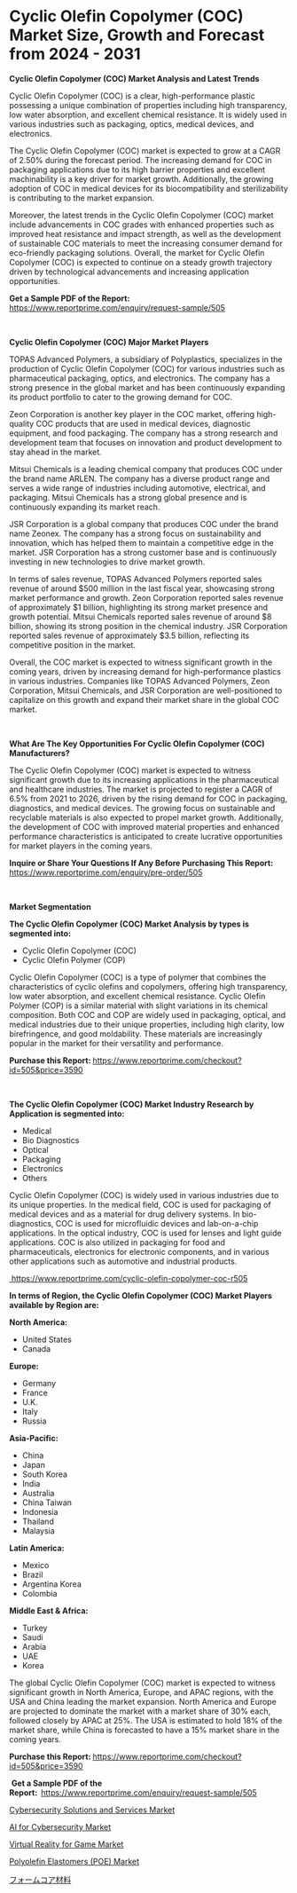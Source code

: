 <p><h1>Cyclic Olefin Copolymer (COC) Market Size, Growth and Forecast from 2024 - 2031</h1></p><p><strong>Cyclic Olefin Copolymer (COC) Market Analysis and Latest Trends</strong></p>
<p><p>Cyclic Olefin Copolymer (COC) is a clear, high-performance plastic possessing a unique combination of properties including high transparency, low water absorption, and excellent chemical resistance. It is widely used in various industries such as packaging, optics, medical devices, and electronics.</p><p>The Cyclic Olefin Copolymer (COC) market is expected to grow at a CAGR of 2.50% during the forecast period. The increasing demand for COC in packaging applications due to its high barrier properties and excellent machinability is a key driver for market growth. Additionally, the growing adoption of COC in medical devices for its biocompatibility and sterilizability is contributing to the market expansion.</p><p>Moreover, the latest trends in the Cyclic Olefin Copolymer (COC) market include advancements in COC grades with enhanced properties such as improved heat resistance and impact strength, as well as the development of sustainable COC materials to meet the increasing consumer demand for eco-friendly packaging solutions. Overall, the market for Cyclic Olefin Copolymer (COC) is expected to continue on a steady growth trajectory driven by technological advancements and increasing application opportunities.</p></p>
<p><strong>Get a Sample PDF of the Report:&nbsp;</strong> <a href="https://www.reportprime.com/enquiry/request-sample/505">https://www.reportprime.com/enquiry/request-sample/505</a></p>
<p>&nbsp;</p>
<p><strong>Cyclic Olefin Copolymer (COC) Major Market Players</strong></p>
<p><p>TOPAS Advanced Polymers, a subsidiary of Polyplastics, specializes in the production of Cyclic Olefin Copolymer (COC) for various industries such as pharmaceutical packaging, optics, and electronics. The company has a strong presence in the global market and has been continuously expanding its product portfolio to cater to the growing demand for COC.</p><p>Zeon Corporation is another key player in the COC market, offering high-quality COC products that are used in medical devices, diagnostic equipment, and food packaging. The company has a strong research and development team that focuses on innovation and product development to stay ahead in the market.</p><p>Mitsui Chemicals is a leading chemical company that produces COC under the brand name ARLEN. The company has a diverse product range and serves a wide range of industries including automotive, electrical, and packaging. Mitsui Chemicals has a strong global presence and is continuously expanding its market reach.</p><p>JSR Corporation is a global company that produces COC under the brand name Zeonex. The company has a strong focus on sustainability and innovation, which has helped them to maintain a competitive edge in the market. JSR Corporation has a strong customer base and is continuously investing in new technologies to drive market growth.</p><p>In terms of sales revenue, TOPAS Advanced Polymers reported sales revenue of around $500 million in the last fiscal year, showcasing strong market performance and growth. Zeon Corporation reported sales revenue of approximately $1 billion, highlighting its strong market presence and growth potential. Mitsui Chemicals reported sales revenue of around $8 billion, showing its strong position in the chemical industry. JSR Corporation reported sales revenue of approximately $3.5 billion, reflecting its competitive position in the market.</p><p>Overall, the COC market is expected to witness significant growth in the coming years, driven by increasing demand for high-performance plastics in various industries. Companies like TOPAS Advanced Polymers, Zeon Corporation, Mitsui Chemicals, and JSR Corporation are well-positioned to capitalize on this growth and expand their market share in the global COC market.</p></p>
<p>&nbsp;</p>
<p><strong>What Are The Key Opportunities For Cyclic Olefin Copolymer (COC) Manufacturers?</strong></p>
<p><p>The Cyclic Olefin Copolymer (COC) market is expected to witness significant growth due to its increasing applications in the pharmaceutical and healthcare industries. The market is projected to register a CAGR of 6.5% from 2021 to 2026, driven by the rising demand for COC in packaging, diagnostics, and medical devices. The growing focus on sustainable and recyclable materials is also expected to propel market growth. Additionally, the development of COC with improved material properties and enhanced performance characteristics is anticipated to create lucrative opportunities for market players in the coming years.</p></p>
<p><strong>Inquire or Share Your Questions If Any Before Purchasing This Report:</strong> <a href="https://www.reportprime.com/enquiry/pre-order/505">https://www.reportprime.com/enquiry/pre-order/505</a></p>
<p>&nbsp;</p>
<p><strong>Market Segmentation</strong></p>
<p><strong>The Cyclic Olefin Copolymer (COC) Market Analysis by types is segmented into:</strong></p>
<p><ul><li>Cyclic Olefin Copolymer (COC)</li><li>Cyclic Olefin Polymer (COP)</li></ul></p>
<p><p>Cyclic Olefin Copolymer (COC) is a type of polymer that combines the characteristics of cyclic olefins and copolymers, offering high transparency, low water absorption, and excellent chemical resistance. Cyclic Olefin Polymer (COP) is a similar material with slight variations in its chemical composition. Both COC and COP are widely used in packaging, optical, and medical industries due to their unique properties, including high clarity, low birefringence, and good moldability. These materials are increasingly popular in the market for their versatility and performance.</p></p>
<p><strong>Purchase this Report:&nbsp;</strong><a href="https://www.reportprime.com/checkout?id=505&price=3590">https://www.reportprime.com/checkout?id=505&price=3590</a></p>
<p>&nbsp;</p>
<p><strong>The Cyclic Olefin Copolymer (COC) Market Industry Research by Application is segmented into:</strong></p>
<p><ul><li>Medical</li><li>Bio Diagnostics</li><li>Optical</li><li>Packaging</li><li>Electronics</li><li>Others</li></ul></p>
<p><p>Cyclic Olefin Copolymer (COC) is widely used in various industries due to its unique properties. In the medical field, COC is used for packaging of medical devices and as a material for drug delivery systems. In bio-diagnostics, COC is used for microfluidic devices and lab-on-a-chip applications. In the optical industry, COC is used for lenses and light guide applications. COC is also utilized in packaging for food and pharmaceuticals, electronics for electronic components, and in various other applications such as automotive and industrial products.</p></p>
<p><a href="https://www.reportprime.com/cyclic-olefin-copolymer-coc-r505">&nbsp;https://www.reportprime.com/cyclic-olefin-copolymer-coc-r505</a></p>
<p><strong>In terms of Region, the Cyclic Olefin Copolymer (COC) Market Players available by Region are:</strong></p>
<p>
    <p> <strong> North America: </strong>
        <ul>
            <li>United States</li>
            <li>Canada</li>
        </ul>
        </p> 
    <p> <strong> Europe: </strong>
        <ul>
            <li>Germany</li>
            <li>France</li>
            <li>U.K.</li>
            <li>Italy</li>
            <li>Russia</li>
        </ul>
        </p> 
    <p> <strong> Asia-Pacific: </strong>
        <ul>
            <li>China</li>
            <li>Japan</li>
            <li>South Korea</li>
            <li>India</li>
            <li>Australia</li>
            <li>China Taiwan</li>
            <li>Indonesia</li>
            <li>Thailand</li>
            <li>Malaysia</li>
        </ul>
        </p> 
    <p> <strong> Latin America: </strong>
        <ul>
            <li>Mexico</li>
            <li>Brazil</li>
            <li>Argentina Korea</li>
            <li>Colombia</li>
        </ul>
        </p> 
    <p> <strong> Middle East & Africa: </strong>
        <ul>
            <li>Turkey</li>
            <li>Saudi</li>
            <li>Arabia</li>
            <li>UAE</li>
            <li>Korea</li>
        </ul>
    </p>
    </p>
<p><p>The global Cyclic Olefin Copolymer (COC) market is expected to witness significant growth in North America, Europe, and APAC regions, with the USA and China leading the market expansion. North America and Europe are projected to dominate the market with a market share of 30% each, followed closely by APAC at 25%. The USA is estimated to hold 18% of the market share, while China is forecasted to have a 15% market share in the coming years.</p></p>
<p><strong>Purchase this Report: </strong><a href="https://www.reportprime.com/checkout?id=505&price=3590">https://www.reportprime.com/checkout?id=505&price=3590</a></p>
<p>&nbsp;<strong>Get a Sample PDF of the Report:&nbsp;&nbsp;</strong><a href="https://www.reportprime.com/enquiry/request-sample/505">https://www.reportprime.com/enquiry/request-sample/505</a></p>
<p><strong></strong></p>
<p><p><a href="https://issuu.com/reportprime-2/docs/cybersecurity-solutions-and-services-market-size-2">Cybersecurity Solutions and Services Market</a></p><p><a href="https://issuu.com/reportprime-2/docs/ai-for-cybersecurity-market-size-2030.pptx">AI for Cybersecurity Market</a></p><p><a href="https://www.linkedin.com/pulse/virtual-reality-game-market-emerging-trends-future-prospects-4d47e">Virtual Reality for Game Market</a></p><p><a href="https://github.com/sardarp081/Market-Research-Report-List-1/blob/main/polyolefin-elastomers-poe-market.md">Polyolefin Elastomers (POE) Market</a></p><p><a href="https://medium.com/@nlnlwane1/%E3%83%95%E3%82%A9%E3%83%BC%E3%83%A0%E3%82%B3%E3%82%A2%E6%9D%90%E6%96%99%E5%B8%82%E5%A0%B4-%E3%82%B0%E3%83%AD%E3%83%BC%E3%83%90%E3%83%AB%E3%81%8A%E3%82%88%E3%81%B3%E5%9C%B0%E5%9F%9F%E5%88%A5%E5%88%86%E6%9E%90-%E5%9C%B0%E5%9F%9F-%E5%9B%BD%E3%83%AC%E3%83%99%E3%83%AB%E3%81%AE%E5%88%86%E6%9E%90-%E7%AB%B6%E4%BA%89%E7%8A%B6%E6%B3%81-%E5%88%86%E6%9E%90%E3%81%A8%E4%BA%88%E6%B8%AC-2024%E5%B9%B4-2031%E5%B9%B4-97ae74b5d144">フォームコア材料</a></p></p>